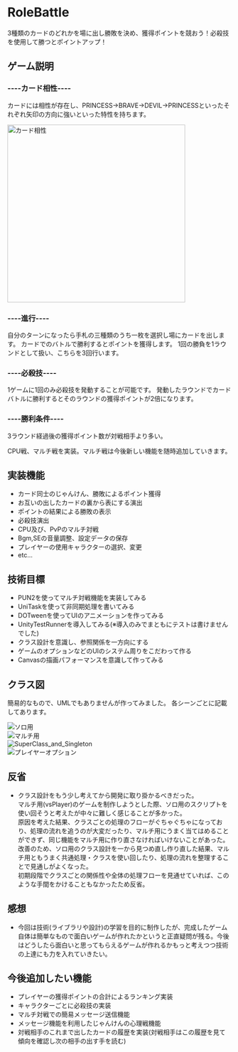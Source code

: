 # RoleBattle

3種類のカードのどれかを場に出し勝敗を決め、獲得ポイントを競おう！必殺技を使用して勝つとポイントアップ！
<br>

## ゲーム説明

### ----カード相性----
  カードには相性が存在し、PRINCESS->BRAVE->DEVIL->PRINCESSといったそれぞれ矢印の方向に強いといった特性を持ちます。<br>

  <img width="400" alt="カード相性" src="https://user-images.githubusercontent.com/96030906/147873644-08fd9c5d-067e-4cda-a7c6-56d2a0b82e6d.png">

### ----進行----
自分のターンになったら手札の三種類のうち一枚を選択し場にカードを出します。
カードでのバトルで勝利するとポイントを獲得します。
1回の勝負を1ラウンドとして扱い、こちらを3回行います。

### ----必殺技----
1ゲームに1回のみ必殺技を発動することが可能です。
発動したラウンドでカードバトルに勝利するとそのラウンドの獲得ポイントが2倍になります。

### ----勝利条件----
3ラウンド経過後の獲得ポイント数が対戦相手より多い。


CPU戦、マルチ戦を実装。マルチ戦は今後新しい機能を随時追加していきます。

## 実装機能
- カード同士のじゃんけん、勝敗によるポイント獲得
- お互いの出したカードの裏から表にする演出
- ポイントの結果による勝敗の表示
- 必殺技演出
- CPU及び、PvPのマルチ対戦
- Bgm,SEの音量調整、設定データの保存
- プレイヤーの使用キャラクターの選択、変更
- etc...
## 技術目標
- PUN2を使ってマルチ対戦機能を実装してみる
- UniTaskを使って非同期処理を書いてみる
- DOTweenを使ってUIのアニメーションを作ってみる
- UnityTestRunnerを導入してみる(※導入のみでまともにテストは書けませんでした)
- クラス設計を意識し、参照関係を一方向にする
- ゲームのオプションなどのUIのシステム周りをこだわって作る
- Canvasの描画パフォーマンスを意識して作ってみる

## クラス図
簡易的なもので、UMLでもありませんが作ってみました。
各シーンごとに記載してあります。

![ソロ用](https://user-images.githubusercontent.com/96030906/147876876-0a72f5dc-6da0-4386-8a5b-9c9dfb1b767c.png)
<br>
![マルチ用](https://user-images.githubusercontent.com/96030906/147876899-14da16c8-8eff-4045-a048-859e957721fb.png)
<br>
![SuperClass_and_Singleton](https://user-images.githubusercontent.com/96030906/147876912-06a91982-bcd7-443b-b32a-e1a10f50f226.png)
<br>
![プレイヤーオプション](https://user-images.githubusercontent.com/96030906/147876950-e53e68ad-a9f4-4c44-b794-6b112f818d40.png)
<br>
## 反省
- クラス設計をもう少し考えてから開発に取り掛かるべきだった。<br>マルチ用(vsPlayer)のゲームを制作しようとした際、ソロ用のスクリプトを使い回そうと考えたが中々に難しく感じることが多かった。<br>原因を考えた結果、クラスごとの処理のフローがぐちゃぐちゃになっており、処理の流れを追うのが大変だったり、マルチ用にうまく当てはめることができず、同じ機能をマルチ用に作り直さなければいけないことがあった。<br>改善のため、ソロ用のクラス設計を一から見つめ直し作り直した結果、マルチ用ともうまく共通処理・クラスを使い回したり、処理の流れを整理することで見通しがよくなった。<br>初期段階でクラスごとの関係性や全体の処理フローを見通せていれば、このような手間をかけることもなかったため反省。

## 感想
 - 今回は技術(ライブラリや設計)の学習を目的に制作したが、完成したゲーム自体は簡単なもので面白いゲームが作れたかというと正直疑問が残る。今後はどうしたら面白いと思ってもらえるゲームが作れるかもっと考えつつ技術の上達にも力を入れていきたい。

## 今後追加したい機能
- プレイヤーの獲得ポイントの合計によるランキング実装
- キャラクターごとに必殺技の実装
- マルチ対戦での簡易メッセージ送信機能
- メッセージ機能を利用したじゃんけんの心理戦機能
- 対戦相手のこれまで出したカードの履歴を実装(対戦相手はこの履歴を見て傾向を確認し次の相手の出す手を読む)

